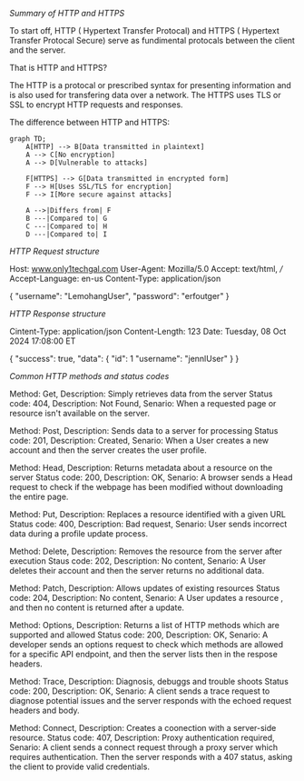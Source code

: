 *Summary of HTTP and HTTPS*

To start off, HTTP ( Hypertext Transfer Protocal) and HTTPS ( Hypertext Transfer Protocal Secure) serve as fundimental protocals between the client and the server.

That is HTTP and HTTPS?

The HTTP is a protocal or prescribed syntax for presenting information and is also used for transfering data over a network.
The HTTPS uses TLS or SSL to encrypt HTTP requests and responses.

The difference between HTTP and HTTPS:

```mermaid
graph TD;
    A[HTTP] --> B[Data transmitted in plaintext]
    A --> C[No encryption]
    A --> D[Vulnerable to attacks]
    
    F[HTTPS] --> G[Data transmitted in encrypted form]
    F --> H[Uses SSL/TLS for encryption]
    F --> I[More secure against attacks]
    
    A -->|Differs from| F
    B ---|Compared to| G
    C ---|Compared to| H
    D ---|Compared to| I
```

*HTTP Request structure*

Host: www.only1techgal.com
User-Agent: Mozilla/5.0
Accept: text/html, */*
Accept-Language: en-us
Content-Type: application/json

{
    "username": "LemohangUser",
    "password": "erfoutger"
}

*HTTP Response structure*

Cintent-Type: application/json
Content-Length: 123
Date: Tuesday, 08 Oct 2024 17:08:00 ET

{
    "success": true,
    "data": {
        "id": 1
        "username": "jennlUser"
    }
}


*Common HTTP methods and status codes*

Method: Get, Description: Simply retrieves data from the server
Status code: 404, Description: Not Found, Senario: When a requested page or resource isn't available on the server.

Method: Post, Description: Sends data to a server for processing
Status code: 201, Description: Created, Senario: When a User creates a new account and then the server creates the user profile.

Method: Head, Description: Returns metadata about a resource on the server
Status code: 200, Description: OK, Senario: A browser sends a Head request to check if the webpage has been modified without downloading the entire page.

Method: Put, Description: Replaces a resource identified with a given URL
Status code: 400, Description: Bad request, Senario: User sends incorrect data during a profile update process.

Method: Delete, Description: Removes the resource from the server after execution
Staus code: 202, Description: No content, Senario: A User deletes their account and then the server returns no additional data.

Method: Patch, Description: Allows updates of existing resources
Status code: 204, Description: No content, Senario: A User updates a resource , and then no content is returned after a update.

Method: Options, Description: Returns a list of HTTP methods which are supported and allowed
Status code: 200, Description: OK, Senario: A developer sends an options request to check which methods are allowed for a specific API endpoint, and then the server lists then in the respose headers.

Method: Trace, Description: Diagnosis, debuggs and trouble shoots
Status code: 200, Description: OK, Senario: A client sends a trace request to diagnose potential issues and the server responds with the echoed request headers and body.

Method: Connect, Description: Creates a coonection with a server-side resource.
Status code: 407, Description: Proxy authentication required, Senario: A client sends a connect request through a proxy server which requires authentication. Then the server responds with a 407 status, asking the client to provide valid credentials.
